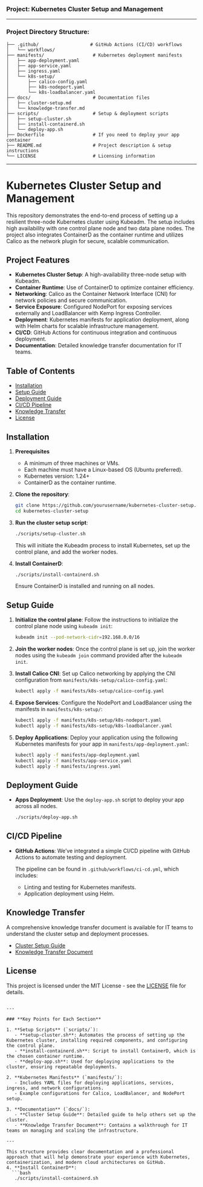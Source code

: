 

### Project: **Kubernetes Cluster Setup and Management**

---

### Project Directory Structure:
```plaintext
├── .github/                   # GitHub Actions (CI/CD) workflows
│   └── workflows/
├── manifests/                  # Kubernetes deployment manifests
│   ├── app-deployment.yaml
│   ├── app-service.yaml
│   ├── ingress.yaml
│   └── k8s-setup/
│       ├── calico-config.yaml
│       ├── k8s-nodeport.yaml
│       └── k8s-loadbalancer.yaml
├── docs/                       # Documentation files
│   ├── cluster-setup.md
│   └── knowledge-transfer.md
├── scripts/                    # Setup & deployment scripts
│   ├── setup-cluster.sh
│   ├── install-containerd.sh
│   └── deploy-app.sh
├── Dockerfile                  # If you need to deploy your app container
├── README.md                   # Project description & setup instructions
└── LICENSE                     # Licensing information
```

---

# Kubernetes Cluster Setup and Management

This repository demonstrates the end-to-end process of setting up a resilient three-node Kubernetes cluster using Kubeadm. The setup includes high availability with one control plane node and two data plane nodes. The project also integrates ContainerD as the container runtime and utilizes Calico as the network plugin for secure, scalable communication.

## Project Features

- **Kubernetes Cluster Setup**: A high-availability three-node setup with Kubeadm.
- **Container Runtime**: Use of ContainerD to optimize container efficiency.
- **Networking**: Calico as the Container Network Interface (CNI) for network policies and secure communication.
- **Service Exposure**: Configured NodePort for exposing services externally and LoadBalancer with Kemp Ingress Controller.
- **Deployment**: Kubernetes manifests for application deployment, along with Helm charts for scalable infrastructure management.
- **CI/CD**: GitHub Actions for continuous integration and continuous deployment.
- **Documentation**: Detailed knowledge transfer documentation for IT teams.

## Table of Contents

- [Installation](#installation)
- [Setup Guide](#setup-guide)
- [Deployment Guide](#deployment-guide)
- [CI/CD Pipeline](#cicd-pipeline)
- [Knowledge Transfer](#knowledge-transfer)
- [License](#license)

## Installation

1. **Prerequisites**
   - A minimum of three machines or VMs.
   - Each machine must have a Linux-based OS (Ubuntu preferred).
   - Kubernetes version: 1.24+
   - ContainerD as the container runtime.

2. **Clone the repository**:
   ```bash
   git clone https://github.com/yourusername/kubernetes-cluster-setup.git
   cd kubernetes-cluster-setup

3. **Run the cluster setup script**:
   ```bash
   ./scripts/setup-cluster.sh
   ```

   This will initiate the Kubeadm process to install Kubernetes, set up the control plane, and add the worker nodes.

4. **Install ContainerD**:
   ```bash
   ./scripts/install-containerd.sh
   ```

   Ensure ContainerD is installed and running on all nodes.

## Setup Guide

1. **Initialize the control plane**:
   Follow the instructions to initialize the control plane node using `kubeadm init`:

   ```bash
   kubeadm init --pod-network-cidr=192.168.0.0/16
   ```

2. **Join the worker nodes**:
   Once the control plane is set up, join the worker nodes using the `kubeadm join` command provided after the `kubeadm init`.

3. **Install Calico CNI**:
   Set up Calico networking by applying the CNI configuration from `manifests/k8s-setup/calico-config.yaml`:
   ```bash
   kubectl apply -f manifests/k8s-setup/calico-config.yaml
   ```

4. **Expose Services**:
   Configure the NodePort and LoadBalancer using the manifests in `manifests/k8s-setup/`:
   ```bash
   kubectl apply -f manifests/k8s-setup/k8s-nodeport.yaml
   kubectl apply -f manifests/k8s-setup/k8s-loadbalancer.yaml
   ```

5. **Deploy Applications**:
   Deploy your application using the following Kubernetes manifests for your app in `manifests/app-deployment.yaml`:
   ```bash
   kubectl apply -f manifests/app-deployment.yaml
   kubectl apply -f manifests/app-service.yaml
   kubectl apply -f manifests/ingress.yaml
   ```

## Deployment Guide

- **Apps Deployment**:
  Use the `deploy-app.sh` script to deploy your app across all nodes.
  ```bash
  ./scripts/deploy-app.sh
  ```

## CI/CD Pipeline

- **GitHub Actions**: We’ve integrated a simple CI/CD pipeline with GitHub Actions to automate testing and deployment.

  The pipeline can be found in `.github/workflows/ci-cd.yml`, which includes:
  - Linting and testing for Kubernetes manifests.
  - Application deployment using Helm.

## Knowledge Transfer

A comprehensive knowledge transfer document is available for IT teams to understand the cluster setup and deployment processes.

- [Cluster Setup Guide](docs/cluster-setup.md)
- [Knowledge Transfer Document](docs/knowledge-transfer.md)

## License

This project is licensed under the MIT License - see the [LICENSE](LICENSE) file for details.

```

---

### **Key Points for Each Section**

1. **Setup Scripts** (`scripts/`):
   - **setup-cluster.sh**: Automates the process of setting up the Kubernetes cluster, installing required components, and configuring the control plane.
   - **install-containerd.sh**: Script to install ContainerD, which is the chosen container runtime.
   - **deploy-app.sh**: Used for deploying applications to the cluster, ensuring repeatable deployments.

2. **Kubernetes Manifests** (`manifests/`):
   - Includes YAML files for deploying applications, services, ingress, and network configurations.
   - Example configurations for Calico, LoadBalancer, and NodePort setup.

3. **Documentation** (`docs/`):
   - **Cluster Setup Guide**: Detailed guide to help others set up the cluster.
   - **Knowledge Transfer Document**: Contains a walkthrough for IT teams on managing and scaling the infrastructure.

---

This structure provides clear documentation and a professional approach that will help demonstrate your experience with Kubernetes, containerization, and modern cloud architectures on GitHub.
4. **Install ContainerD**:
  ```bash
   ./scripts/install-containerd.sh


